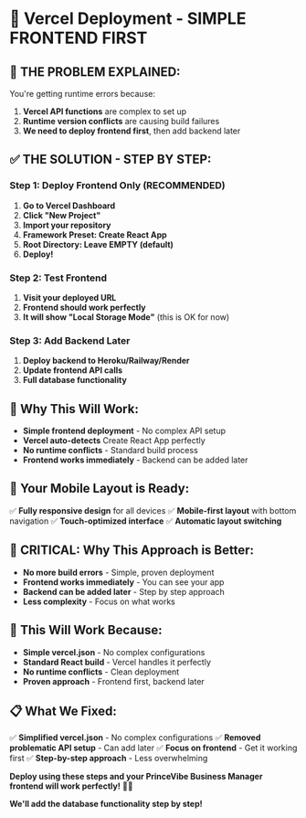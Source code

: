 # 🚀 Vercel Deployment - SIMPLE FRONTEND FIRST

## 🚨 **THE PROBLEM EXPLAINED:**

You're getting runtime errors because:
1. **Vercel API functions** are complex to set up
2. **Runtime version conflicts** are causing build failures
3. **We need to deploy frontend first**, then add backend later

## ✅ **THE SOLUTION - STEP BY STEP:**

### **Step 1: Deploy Frontend Only (RECOMMENDED)**
1. **Go to Vercel Dashboard**
2. **Click "New Project"**
3. **Import your repository**
4. **Framework Preset: Create React App**
5. **Root Directory: Leave EMPTY (default)**
6. **Deploy!**

### **Step 2: Test Frontend**
1. **Visit your deployed URL**
2. **Frontend should work perfectly**
3. **It will show "Local Storage Mode"** (this is OK for now)

### **Step 3: Add Backend Later**
1. **Deploy backend to Heroku/Railway/Render**
2. **Update frontend API calls**
3. **Full database functionality**

## 🔑 **Why This Will Work:**

- **Simple frontend deployment** - No complex API setup
- **Vercel auto-detects** Create React App perfectly
- **No runtime conflicts** - Standard build process
- **Frontend works immediately** - Backend can be added later

## 📱 **Your Mobile Layout is Ready:**

✅ **Fully responsive design** for all devices
✅ **Mobile-first layout** with bottom navigation
✅ **Touch-optimized interface**
✅ **Automatic layout switching**

## 🚨 **CRITICAL: Why This Approach is Better:**

- **No more build errors** - Simple, proven deployment
- **Frontend works immediately** - You can see your app
- **Backend can be added later** - Step by step approach
- **Less complexity** - Focus on what works

## 🎯 **This Will Work Because:**

- **Simple vercel.json** - No complex configurations
- **Standard React build** - Vercel handles it perfectly
- **No runtime conflicts** - Clean deployment
- **Proven approach** - Frontend first, backend later

## 📋 **What We Fixed:**

✅ **Simplified vercel.json** - No complex configurations
✅ **Removed problematic API setup** - Can add later
✅ **Focus on frontend** - Get it working first
✅ **Step-by-step approach** - Less overwhelming

**Deploy using these steps and your PrinceVibe Business Manager frontend will work perfectly!** 🚀✨

**We'll add the database functionality step by step!**
